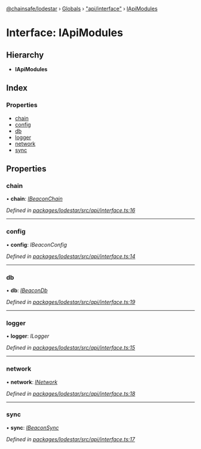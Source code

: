 [@chainsafe/lodestar](../README.md) › [Globals](../globals.md) › ["api/interface"](../modules/_api_interface_.md) › [IApiModules](_api_interface_.iapimodules.md)

# Interface: IApiModules

## Hierarchy

* **IApiModules**

## Index

### Properties

* [chain](_api_interface_.iapimodules.md#chain)
* [config](_api_interface_.iapimodules.md#config)
* [db](_api_interface_.iapimodules.md#db)
* [logger](_api_interface_.iapimodules.md#logger)
* [network](_api_interface_.iapimodules.md#network)
* [sync](_api_interface_.iapimodules.md#sync)

## Properties

###  chain

• **chain**: *[IBeaconChain](_chain_interface_.ibeaconchain.md)*

*Defined in [packages/lodestar/src/api/interface.ts:16](https://github.com/ChainSafe/lodestar/blob/e2d6cf79d/packages/lodestar/src/api/interface.ts#L16)*

___

###  config

• **config**: *IBeaconConfig*

*Defined in [packages/lodestar/src/api/interface.ts:14](https://github.com/ChainSafe/lodestar/blob/e2d6cf79d/packages/lodestar/src/api/interface.ts#L14)*

___

###  db

• **db**: *[IBeaconDb](_db_api_beacon_interface_.ibeacondb.md)*

*Defined in [packages/lodestar/src/api/interface.ts:19](https://github.com/ChainSafe/lodestar/blob/e2d6cf79d/packages/lodestar/src/api/interface.ts#L19)*

___

###  logger

• **logger**: *ILogger*

*Defined in [packages/lodestar/src/api/interface.ts:15](https://github.com/ChainSafe/lodestar/blob/e2d6cf79d/packages/lodestar/src/api/interface.ts#L15)*

___

###  network

• **network**: *[INetwork](_network_interface_.inetwork.md)*

*Defined in [packages/lodestar/src/api/interface.ts:18](https://github.com/ChainSafe/lodestar/blob/e2d6cf79d/packages/lodestar/src/api/interface.ts#L18)*

___

###  sync

• **sync**: *[IBeaconSync](_sync_interface_.ibeaconsync.md)*

*Defined in [packages/lodestar/src/api/interface.ts:17](https://github.com/ChainSafe/lodestar/blob/e2d6cf79d/packages/lodestar/src/api/interface.ts#L17)*

